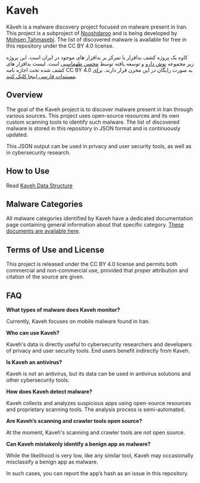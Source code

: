 # Kaveh

Kāveh is a malware discovery project focused on malware present in Iran. This project is a subproject of [Nooshdaroo](https://nooshdaroo.ir/) and is being developed by [Mohsen Tahmasebi](https://github.com/moh53n). The list of discovered malware is available for free in this repository under the CC BY 4.0 license.

  

کاوه یک پروژه کشف بدافزار با تمرکز بر بدافزار های موجود در ایران است. این پروژه زیر مجموعه [نوش دارو](https://nooshdaroo.ir/) و توسعه یافته توسط [محسن طهماسبی](https://github.com/moh53n) است. لیست بدافزار های کشف شده تحت اجازه نامه CC BY 4.0 به صورت رایگان در این مخزن قرار دارند. [برای مستندات فارسی اینجا کلیک کنید](https://github.com/Nooshdaroo-Code/Kaveh/blob/main/README-fa.md).

## Overview

The goal of the Kaveh project is to discover malware present in Iran through various sources. This project uses open-source resources and its own custom scanning tools to identify such malware. The list of discovered malware is stored in this repository in JSON format and is continuously updated.

This JSON output can be used in privacy and user security tools, as well as in cybersecurity research.

## How to Use

Read [Kaveh Data Structure](https://github.com/Nooshdaroo-Code/Kaveh/blob/main/docs/README-en.md)

## Malware Categories

All malware categories identified by Kaveh have a dedicated documentation page containing general information about that specific category. [These documents are available here](https://github.com/Nooshdaroo-Code/Kaveh/blob/main/docs/malware).

## Terms of Use and License

This project is released under the CC BY 4.0 license and permits both commercial and non-commercial use, provided that proper attribution and citation of the source are given.

## FAQ

**What types of malware does Kaveh monitor?**

Currently, Kaveh focuses on mobile malware found in Iran.

  

**Who can use Kaveh?**

Kaveh's data is directly useful to cybersecurity researchers and developers of privacy and user security tools. End users benefit indirectly from Kaveh.

  

**Is Kaveh an antivirus?**

Kaveh is not an antivirus, but its data can be used in antivirus solutions and other cybersecurity tools.

  

**How does Kaveh detect malware?**

Kaveh collects and analyzes suspicious apps using open-source resources and proprietary scanning tools. The analysis process is semi-automated.

  

**Are Kaveh’s scanning and crawler tools open source?**

At the moment, Kaveh's scanning and crawler tools are not open source.

  

**Can Kaveh mistakenly identify a benign app as malware?**

While the likelihood is very low, like any similar tool, Kaveh may occasionally misclassify a benign app as malware.

In such cases, you can report the app’s hash as an issue in this repository.